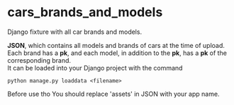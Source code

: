 # cars_brands_and_models
Django fixture with all car brands and models.    
    
**JSON**, which contains all models and brands of cars at the time of upload.    
Each brand has a **pk**, and each model, in addition to the **pk**, has a **pk** of the corresponding brand.    
It can be loaded into your Django project with the command 
```
python manage.py loaddata <filename>
```
Before use tho You should replace 'assets' in JSON with your app name.
